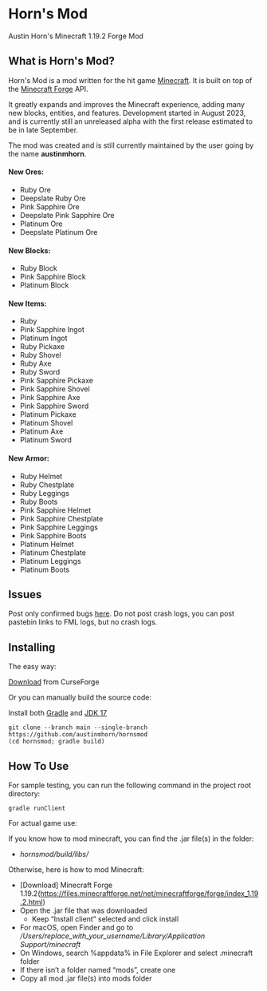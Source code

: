 # Horn's Mod 

Austin Horn's Minecraft 1.19.2 Forge Mod

## What is Horn's Mod?

Horn's Mod is a mod written for the hit game [Minecraft](https://minecraft.net/). It is built on top of the [Minecraft Forge](https://github.com/MinecraftForge) API.

It greatly expands and improves the Minecraft experience, adding many new blocks, entities, and features. Development started in August 2023, and is currently still an unreleased alpha with the first release estimated to be in late September.

The mod was created and is still currently maintained by the user going by the name **austinmhorn**.

#### New Ores:
- Ruby Ore
- Deepslate Ruby Ore
- Pink Sapphire Ore
- Deepslate Pink Sapphire Ore
- Platinum Ore
- Deepslate Platinum Ore

#### New Blocks:
- Ruby Block
- Pink Sapphire Block
- Platinum Block

#### New Items:
- Ruby
- Pink Sapphire Ingot
- Platinum Ingot
- Ruby Pickaxe
- Ruby Shovel
- Ruby Axe
- Ruby Sword
- Pink Sapphire Pickaxe
- Pink Sapphire Shovel
- Pink Sapphire Axe
- Pink Sapphire Sword
- Platinum Pickaxe
- Platinum Shovel
- Platinum Axe
- Platinum Sword

#### New Armor:
- Ruby Helmet
- Ruby Chestplate
- Ruby Leggings
- Ruby Boots
- Pink Sapphire Helmet
- Pink Sapphire Chestplate
- Pink Sapphire Leggings
- Pink Sapphire Boots
- Platinum Helmet
- Platinum Chestplate
- Platinum Leggings
- Platinum Boots

## Issues

Post only confirmed bugs [here](https://github.com/austinmhorn/hornsmod/issues). Do not post crash logs, you can post pastebin links to FML logs, but no crash logs.

## Installing

The easy way:

[Download](https://legacy.curseforge.com/minecraft/mc-mods/horns-mod) from CurseForge

Or you can manually build the source code:

Install both [Gradle](https://gradle.org/install/) and [JDK 17](https://www.oracle.com/java/technologies/downloads/#java17)

    git clone --branch main --single-branch https://github.com/austinmhorn/hornsmod
    (cd hornsmod; gradle build)

## How To Use

For sample testing, you can run the following command in the project root directory:

    gradle runClient

For actual game use:

If you know how to mod minecraft, you can find the .jar file(s) in the folder:

- *hornsmod/build/libs/*

Otherwise, here is how to mod Minecraft:

- [Download] Minecraft Forge 1.19.2(https://files.minecraftforge.net/net/minecraftforge/forge/index_1.19.2.html)
- Open the .jar file that was downloaded
  - Keep “Install client” selected and click install
- For macOS, open Finder and go to */Users/replace_with_your_username/Library/Application Support/minecraft*
- On Windows, search %appdata% in File Explorer and select .minecraft folder
- If there isn’t a folder named “mods”, create one
- Copy all mod .jar file(s) into mods folder
